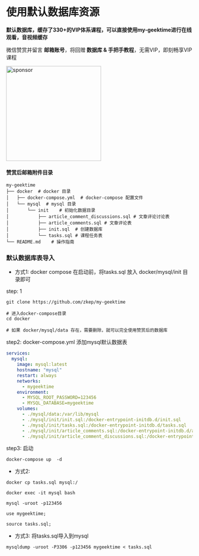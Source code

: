 # 使用默认数据库资源

**默认数据库，缓存了330+的VIP体系课程，可以直接使用my-geektime进行在线观看，音视频缓存**

微信赞赏并留言 <b>邮箱账号</b>，将回赠<b> 数据库 & 手把手教程</b>，无需VIP，即刻畅享VIP课程

<picture>
  <img
    alt="sponsor"
    src="../../images/sponsor.jpg"
    width="256px"
  />
</picture>

#### 赞赏后邮箱附件目录
```shell
my-geektime
├── docker  # docker 目录
│   ├── docker-compose.yml  # docker-compose 配置文件
│   └── mysql  # mysql 目录
│       └── init    # 初始化数据目录
│           ├── article_comment_discussions.sql # 文章评论讨论表
│           ├── article_comments.sql # 文章评论表
│           ├── init.sql  # 创建数据库
│           └── tasks.sql # 课程任务表
└── README.md    # 操作指南
```


###  默认数据库表导入

* 方式1:  docker compose 在启动前，将tasks.sql 放入 docker/mysql/init 目录即可

step: 1
```shell
git clone https://github.com/zkep/my-geektime

# 进入docker-compose目录
cd docker

# 如果 docker/mysql/data 存在，需要删除，就可以完全使用赞赏后的数据库

```
step2: docker-compose.yml 添加mysql默认数据表
```yaml
services:
  mysql:
    image: mysql:latest
    hostname: "mysql"
    restart: always
    networks:
      - mygeektime
    environment:
      - MYSQL_ROOT_PASSWORD=123456
      - MYSQL_DATABASE=mygeektime
    volumes:
      - ./mysql/data:/var/lib/mysql
      - ./mysql/init/init.sql:/docker-entrypoint-initdb.d/init.sql
      - ./mysql/init/tasks.sql:/docker-entrypoint-initdb.d/tasks.sql
      - ./mysql/init/article_comments.sql:/docker-entrypoint-initdb.d/article_comments.sql
      - ./mysql/init/article_comment_discussions.sql:/docker-entrypoint-initdb.d/
```
step3: 启动
```shell
docker-compose up  -d
```


* 方式2:
```shell
docker cp tasks.sql mysql:/

docker exec -it mysql bash

mysql -uroot -p123456

use mygeektime;

source tasks.sql;
```

* 方式3: 将tasks.sql导入到mysql
```shell
mysqldump -uroot -P3306 -p123456 mygeektime < tasks.sql
```

